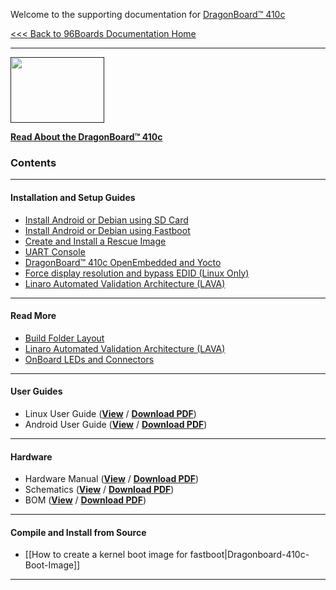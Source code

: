 Welcome to the supporting documentation for [DragonBoard™ 410c](https://www.96boards.org/products/ce/dragonboard410c/)

[<<< Back to 96Boards Documentation Home](https://github.com/96boards/documentation/wiki)


***


[<img src="http://i.imgur.com/VH1IfZC.png" data-canonical-src="http://i.imgur.com/VH1IfZC.png" width="150" height="105" />]()

[**Read About the DragonBoard™ 410c**](https://github.com/96boards/documentation/wiki/About-DragonBoard™-410c)


### Contents

***

#### Installation and Setup Guides

- [Install Android or Debian using SD Card](https://github.com/96boards/documentation/wiki/Dragonboard-410c-Installation-Guide-for-Linux-and-Android#install-android-or-debian-from-an-sd-card)
- [Install Android or Debian using Fastboot](https://github.com/96boards/documentation/wiki/Dragonboard-410c-Installation-Guide-for-Linux-and-Android#install-android-or-debian-using-fastboot)
- [Create and Install a Rescue Image](https://github.com/96boards/documentation/wiki/Dragonboard-410c-Installation-Guide-for-Linux-and-Android#create--install-a-rescue-image)
- [UART Console](https://github.com/96boards/documentation/wiki/Dragonboard-410c-Installation-Guide-for-Linux-and-Android#setting-up-the-uart-console)
- [DragonBoard™ 410c OpenEmbedded and Yocto](https://github.com/96boards/documentation/wiki/Dragonboard-410c-OpenEmbedded-and-Yocto)
- [Force display resolution and bypass EDID (Linux Only)](https://github.com/96boards/documentation/wiki/How-to-force-display-resolution-and-bypass-EDID)
- [Linaro Automated Validation Architecture (LAVA)](https://github.com/96boards/documentation/wiki/D410CLAVA)



***

#### Read More

- [Build Folder Layout](https://github.com/96boards/documentation/wiki/Dragonboard-410c-Installation-Guide-for-Linux-and-Android#understanding-build-folder-layout)
- [Linaro Automated Validation Architecture (LAVA)](https://wiki.linaro.org/LAVA)
- [OnBoard LEDs and Connectors](https://github.com/96boards/documentation/wiki/Dragonboard-410c-Installation-Guide-for-Linux-and-Android#description-of-leds-and-connectors)

***

#### User Guides

- Linux User Guide (<a href="https://github.com/96boards/documentation/blob/master/dragonboard410c/LinuxUserGuide_DragonBoard.pdf" target="_blank">**View**</a>
 / [**Download PDF**](http://linaro.co/96b-linuxuserguide))
- Android User Guide (<a href="https://github.com/96boards/documentation/blob/master/dragonboard410c/AndroidUserGuide_DragonBoard.pdf" target="_blank">**View**</a> / [**Download PDF**](http://linaro.co/96b-androiduserguide))

***

#### Hardware

- Hardware Manual (<a href="https://github.com/96boards/documentation/blob/master/dragonboard410c/HardwareManual_DragonBoard.pdf" target="_blank">**View**</a>
 / [**Download PDF**](http://linaro.co/96b-hwm-db))
- Schematics (<a href="https://github.com/96boards/documentation/blob/master/dragonboard410c/Schematics_DragonBoard.pdf" target="_blank">**View**</a> / [**Download PDF**](http://linaro.co/db410c-schematics))
- BOM (<a href="https://github.com/96boards/documentation/blob/master/dragonboard410c/DragonBoard410c_BOM.pdf" target="_blank">**View**</a> / [**Download PDF**](http://linaro.co/dragonboard410c-bom))
    
***

#### Compile and Install from Source

- [[How to create a kernel boot image for fastboot|Dragonboard-410c-Boot-Image]]

***